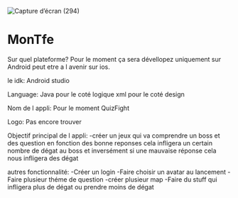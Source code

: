 ![Capture d’écran (294)](https://user-images.githubusercontent.com/72567834/133131772-37751abd-e350-49d5-afe6-9308227779a3.png)
# MonTfe

Sur quel plateforme?
Pour le moment ça sera dévellopez uniquement sur Android peut etre a l avenir sur ios.

le idk:
Android studio

Language:
Java pour le coté logique
xml pour le coté design

Nom de l appli:
Pour le moment QuizFight

Logo:
Pas encore trouver

Objectif principal de l appli:
-créer un jeux qui va comprendre un boss et des question en fonction des bonne reponses cela infligera un certain nombre de dégat au boss et inversément si une mauvaise réponse cela nous infligera des dégat

autres fonctionnalité:
-Créer un login 
-Faire choisir un avatar au lancement
-Faire plusieur théme de question
-créer plusieur map
-Faire du stuff qui infligera plus de dégat ou prendre moins de dégat
